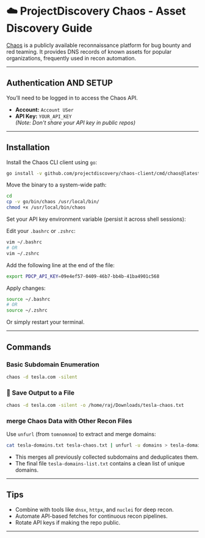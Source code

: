 # ☁️ ProjectDiscovery Chaos - Asset Discovery Guide

[Chaos](https://chaos.projectdiscovery.io/#/) is a publicly available reconnaissance platform for bug bounty and red teaming. It provides DNS records of known assets for popular organizations, frequently used in recon automation.

---

## Authentication AND SETUP

You’ll need to be logged in to access the Chaos API.

- **Account:** `Account USer`
- **API Key:** `YOUR_API_KEY`  
  *(Note: Don't share your API key in public repos)*

---

##  Installation

Install the Chaos CLI client using `go`:

```bash
go install -v github.com/projectdiscovery/chaos-client/cmd/chaos@latest
```

Move the binary to a system-wide path:

```bash
cd
cp -v go/bin/chaos /usr/local/bin/
chmod +x /usr/local/bin/chaos
```

Set your API key environment variable (persist it across shell sessions):

Edit your `.bashrc` or `.zshrc`:

```bash
vim ~/.bashrc
# OR
vim ~/.zshrc
```

Add the following line at the end of the file:

```bash
export PDCP_API_KEY=09e4ef57-0409-46b7-bb4b-41ba4901c568
```

Apply changes:

```bash
source ~/.bashrc
# OR
source ~/.zshrc
```

Or simply restart your terminal.

---

##  Commands

### Basic Subdomain Enumeration

```bash
chaos -d tesla.com -silent
```

### 💾 Save Output to a File

```bash
chaos -d tesla.com -silent -o /home/raj/Downloads/tesla-chaos.txt
```

### merge Chaos Data with Other Recon Files

Use `unfurl` (from `tomnomnom`) to extract and merge domains:

```bash
cat tesla-domains.txt tesla-chaos.txt | unfurl -u domains > tesla-domains-list.txt
```

- This merges all previously collected subdomains and deduplicates them.
- The final file `tesla-domains-list.txt` contains a clean list of unique domains.

---

## Tips

- Combine with tools like `dnsx`, `httpx`, and `nuclei` for deep recon.
- Automate API-based fetches for continuous recon pipelines.
- Rotate API keys if making the repo public.

---


